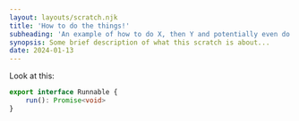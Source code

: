 ```yaml
---
layout: layouts/scratch.njk
title: 'How to do the things!'
subheading: 'An example of how to do X, then Y and potentially even do Z'
synopsis: Some brief description of what this scratch is about...
date: 2024-01-13
---
```

Look at this:

```typescript
export interface Runnable {
    run(): Promise<void>
}
```